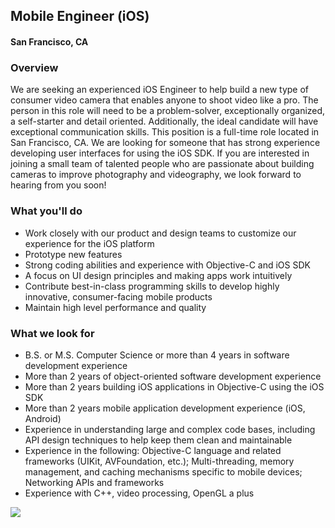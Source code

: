 ## Mobile Engineer (iOS) 
#### San Francisco, CA

### Overview
We are seeking an experienced iOS Engineer to help build a new type of consumer video camera that enables anyone to shoot video like a pro. The person in this role will need to be a problem-solver, exceptionally organized, a self-starter and detail oriented. Additionally, the ideal candidate will have exceptional communication skills. This position is a full-time role located in San Francisco, CA.
We are looking for someone that has strong experience developing user interfaces for using the iOS SDK. If you are interested in joining a small team of talented people who are passionate about building cameras to improve photography and videography, we look forward to hearing from you soon!

### What you'll do
+ Work closely with our product and design teams to customize our experience for the iOS platform
+ Prototype new features
+ Strong coding abilities and experience with Objective-C and iOS SDK
+ A focus on UI design principles and making apps work intuitively
+ Contribute best-in-class programming skills to develop highly innovative, consumer-facing mobile products
+ Maintain high level performance and quality

### What we look for
+ B.S. or M.S. Computer Science or more than 4 years in software development experience
+ More than 2 years of object-oriented software development experience
+ More than 2 years building iOS applications in Objective-C using the iOS SDK
+ More than 2  years mobile application development experience (iOS, Android)
+ Experience in understanding large and complex code bases, including API design techniques to help keep them clean and maintainable
+ Experience in the following: Objective-C language and related frameworks (UIKit, AVFoundation, etc.); Multi-threading, memory management, and caching mechanisms specific to mobile
devices; Networking APIs and frameworks
+ Experience with C++, video processing, OpenGL a plus


[<img src='https://dabuttonfactory.com/button.png?t=Apply&f=Calibri-Bold&ts=24&tc=fff&tshs=1&tshc=000&hp=20&vp=8&c=5&bgt=gradient&bgc=3d85c6&ebgc=073763'>](https://letsrockit.co/users/auth/github?job_id=twfnzw50yq-mobile-engineer-ios)
